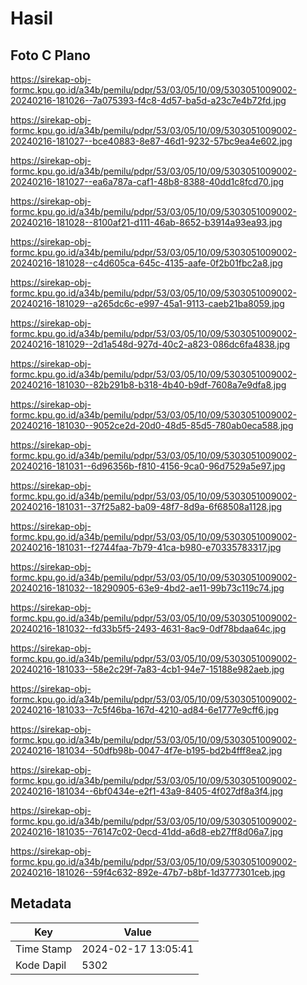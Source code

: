 # Hasil

## Foto C Plano

https://sirekap-obj-formc.kpu.go.id/a34b/pemilu/pdpr/53/03/05/10/09/5303051009002-20240216-181026--7a075393-f4c8-4d57-ba5d-a23c7e4b72fd.jpg

https://sirekap-obj-formc.kpu.go.id/a34b/pemilu/pdpr/53/03/05/10/09/5303051009002-20240216-181027--bce40883-8e87-46d1-9232-57bc9ea4e602.jpg

https://sirekap-obj-formc.kpu.go.id/a34b/pemilu/pdpr/53/03/05/10/09/5303051009002-20240216-181027--ea6a787a-caf1-48b8-8388-40dd1c8fcd70.jpg

https://sirekap-obj-formc.kpu.go.id/a34b/pemilu/pdpr/53/03/05/10/09/5303051009002-20240216-181028--8100af21-d111-46ab-8652-b3914a93ea93.jpg

https://sirekap-obj-formc.kpu.go.id/a34b/pemilu/pdpr/53/03/05/10/09/5303051009002-20240216-181028--c4d605ca-645c-4135-aafe-0f2b01fbc2a8.jpg

https://sirekap-obj-formc.kpu.go.id/a34b/pemilu/pdpr/53/03/05/10/09/5303051009002-20240216-181029--a265dc6c-e997-45a1-9113-caeb21ba8059.jpg

https://sirekap-obj-formc.kpu.go.id/a34b/pemilu/pdpr/53/03/05/10/09/5303051009002-20240216-181029--2d1a548d-927d-40c2-a823-086dc6fa4838.jpg

https://sirekap-obj-formc.kpu.go.id/a34b/pemilu/pdpr/53/03/05/10/09/5303051009002-20240216-181030--82b291b8-b318-4b40-b9df-7608a7e9dfa8.jpg

https://sirekap-obj-formc.kpu.go.id/a34b/pemilu/pdpr/53/03/05/10/09/5303051009002-20240216-181030--9052ce2d-20d0-48d5-85d5-780ab0eca588.jpg

https://sirekap-obj-formc.kpu.go.id/a34b/pemilu/pdpr/53/03/05/10/09/5303051009002-20240216-181031--6d96356b-f810-4156-9ca0-96d7529a5e97.jpg

https://sirekap-obj-formc.kpu.go.id/a34b/pemilu/pdpr/53/03/05/10/09/5303051009002-20240216-181031--37f25a82-ba09-48f7-8d9a-6f68508a1128.jpg

https://sirekap-obj-formc.kpu.go.id/a34b/pemilu/pdpr/53/03/05/10/09/5303051009002-20240216-181031--f2744faa-7b79-41ca-b980-e70335783317.jpg

https://sirekap-obj-formc.kpu.go.id/a34b/pemilu/pdpr/53/03/05/10/09/5303051009002-20240216-181032--18290905-63e9-4bd2-ae11-99b73c119c74.jpg

https://sirekap-obj-formc.kpu.go.id/a34b/pemilu/pdpr/53/03/05/10/09/5303051009002-20240216-181032--fd33b5f5-2493-4631-8ac9-0df78bdaa64c.jpg

https://sirekap-obj-formc.kpu.go.id/a34b/pemilu/pdpr/53/03/05/10/09/5303051009002-20240216-181033--58e2c29f-7a83-4cb1-94e7-15188e982aeb.jpg

https://sirekap-obj-formc.kpu.go.id/a34b/pemilu/pdpr/53/03/05/10/09/5303051009002-20240216-181033--7c5f46ba-167d-4210-ad84-6e1777e9cff6.jpg

https://sirekap-obj-formc.kpu.go.id/a34b/pemilu/pdpr/53/03/05/10/09/5303051009002-20240216-181034--50dfb98b-0047-4f7e-b195-bd2b4fff8ea2.jpg

https://sirekap-obj-formc.kpu.go.id/a34b/pemilu/pdpr/53/03/05/10/09/5303051009002-20240216-181034--6bf0434e-e2f1-43a9-8405-4f027df8a3f4.jpg

https://sirekap-obj-formc.kpu.go.id/a34b/pemilu/pdpr/53/03/05/10/09/5303051009002-20240216-181035--76147c02-0ecd-41dd-a6d8-eb27ff8d06a7.jpg

https://sirekap-obj-formc.kpu.go.id/a34b/pemilu/pdpr/53/03/05/10/09/5303051009002-20240216-181026--59f4c632-892e-47b7-b8bf-1d3777301ceb.jpg


## Metadata

| Key        | Value               |
| ---------- | ------------------- |
| Time Stamp | 2024-02-17 13:05:41 |
| Kode Dapil | 5302                |



